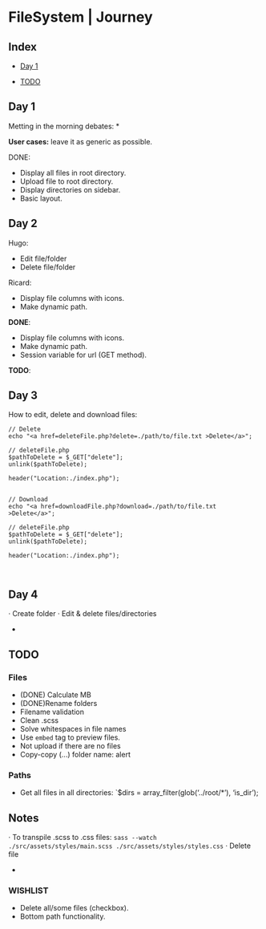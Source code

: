 

# FileSystem | Journey <!-- omit in toc -->

## Index <!-- omit in toc -->

- [Day 1](#day-1)

- [TODO](#todo)

## Day 1

Metting in the morning debates:
	* 


**User cases:** leave it as generic as possible.

DONE:

* Display all files in root directory.
* Upload file to root directory.
* Display directories on sidebar.
* Basic layout.


## Day 2

Hugo:

* Edit file/folder
* Delete file/folder

Ricard:

* Display file columns with icons.
* Make dynamic path.

**DONE**:

* Display file columns with icons.
* Make dynamic path.
* Session variable for url (GET method).


**TODO**:
 

## Day 3

How to edit, delete and download files:

```
// Delete
echo "<a href=deleteFile.php?delete=./path/to/file.txt >Delete</a>";

// deleteFile.php
$pathToDelete = $_GET["delete"];
unlink($pathToDelete);

header("Location:./index.php");


// Download
echo "<a href=downloadFile.php?download=./path/to/file.txt >Delete</a>";

// deleteFile.php
$pathToDelete = $_GET["delete"];
unlink($pathToDelete);

header("Location:./index.php");



```


## Day 4

· Create folder
· Edit & delete files/directories









-
## TODO

### Files
* (DONE) Calculate MB
* (DONE)Rename folders
* Filename validation
* Clean .scss
* Solve whitespaces in file names
* Use `embed` tag to preview files.
* Not upload if there are no files
* Copy-copy (...) folder name: alert

### Paths
* Get all files in all directories:
`$dirs = array_filter(glob(‘../root/*’), ‘is_dir’);
## Notes

· To transpile .scss to .css files: `sass --watch ./src/assets/styles/main.scss ./src/assets/styles/styles.css`
· Delete file

-
### WISHLIST
* Delete all/some files (checkbox).
* Bottom path functionality.

